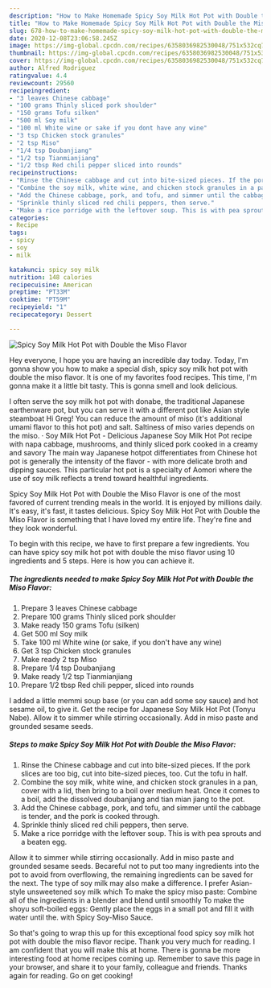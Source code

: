 ```yaml
---
description: "How to Make Homemade Spicy Soy Milk Hot Pot with Double the Miso Flavor"
title: "How to Make Homemade Spicy Soy Milk Hot Pot with Double the Miso Flavor"
slug: 678-how-to-make-homemade-spicy-soy-milk-hot-pot-with-double-the-miso-flavor
date: 2020-12-08T23:06:58.245Z
image: https://img-global.cpcdn.com/recipes/6358036982530048/751x532cq70/spicy-soy-milk-hot-pot-with-double-the-miso-flavor-recipe-main-photo.jpg
thumbnail: https://img-global.cpcdn.com/recipes/6358036982530048/751x532cq70/spicy-soy-milk-hot-pot-with-double-the-miso-flavor-recipe-main-photo.jpg
cover: https://img-global.cpcdn.com/recipes/6358036982530048/751x532cq70/spicy-soy-milk-hot-pot-with-double-the-miso-flavor-recipe-main-photo.jpg
author: Alfred Rodriguez
ratingvalue: 4.4
reviewcount: 29560
recipeingredient:
- "3 leaves Chinese cabbage"
- "100 grams Thinly sliced pork shoulder"
- "150 grams Tofu silken"
- "500 ml Soy milk"
- "100 ml White wine or sake if you dont have any wine"
- "3 tsp Chicken stock granules"
- "2 tsp Miso"
- "1/4 tsp Doubanjiang"
- "1/2 tsp Tianmianjiang"
- "1/2 tbsp Red chili pepper sliced into rounds"
recipeinstructions:
- "Rinse the Chinese cabbage and cut into bite-sized pieces. If the pork slices are too big, cut into bite-sized pieces, too. Cut the tofu in half."
- "Combine the soy milk, white wine, and chicken stock granules in a pan, cover with a lid, then bring to a boil over medium heat. Once it comes to a boil, add the dissolved doubanjiang and tian mian jiang to the pot."
- "Add the Chinese cabbage, pork, and tofu, and simmer until the cabbage is tender, and the pork is cooked through."
- "Sprinkle thinly sliced red chili peppers, then serve."
- "Make a rice porridge with the leftover soup. This is with pea sprouts and a beaten egg."
categories:
- Recipe
tags:
- spicy
- soy
- milk

katakunci: spicy soy milk 
nutrition: 148 calories
recipecuisine: American
preptime: "PT33M"
cooktime: "PT59M"
recipeyield: "1"
recipecategory: Dessert

---
```



![Spicy Soy Milk Hot Pot with Double the Miso Flavor](https://img-global.cpcdn.com/recipes/6358036982530048/751x532cq70/spicy-soy-milk-hot-pot-with-double-the-miso-flavor-recipe-main-photo.jpg)

Hey everyone, I hope you are having an incredible day today. Today, I'm gonna show you how to make a special dish, spicy soy milk hot pot with double the miso flavor. It is one of my favorites food recipes. This time, I'm gonna make it a little bit tasty. This is gonna smell and look delicious.

I often serve the soy milk hot pot with donabe, the traditional Japanese earthenware pot, but you can serve it with a different pot like Asian style steamboat Hi Greg! You can reduce the amount of miso (it&#39;s additional umami flavor to this hot pot) and salt. Saltiness of miso varies depends on the miso. · Soy Milk Hot Pot - Delicious Japanese Soy Milk Hot Pot recipe with napa cabbage, mushrooms, and thinly sliced pork cooked in a creamy and savory The main way Japanese hotpot differentiates from Chinese hot pot is generally the intensity of the flavor - with more delicate broth and dipping sauces. This particular hot pot is a specialty of Aomori where the use of soy milk reflects a trend toward healthful ingredients.

Spicy Soy Milk Hot Pot with Double the Miso Flavor is one of the most favored of current trending meals in the world. It is enjoyed by millions daily. It's easy, it's fast, it tastes delicious. Spicy Soy Milk Hot Pot with Double the Miso Flavor is something that I have loved my entire life. They're fine and they look wonderful.


To begin with this recipe, we have to first prepare a few ingredients. You can have spicy soy milk hot pot with double the miso flavor using 10 ingredients and 5 steps. Here is how you can achieve it.

<!--inarticleads1-->

##### The ingredients needed to make Spicy Soy Milk Hot Pot with Double the Miso Flavor:

1. Prepare 3 leaves Chinese cabbage
1. Prepare 100 grams Thinly sliced pork shoulder
1. Make ready 150 grams Tofu (silken)
1. Get 500 ml Soy milk
1. Take 100 ml White wine (or sake, if you don&#39;t have any wine)
1. Get 3 tsp Chicken stock granules
1. Make ready 2 tsp Miso
1. Prepare 1/4 tsp Doubanjiang
1. Make ready 1/2 tsp Tianmianjiang
1. Prepare 1/2 tbsp Red chili pepper, sliced into rounds


I added a little memmi soup base (or you can add some soy sauce) and hot sesame oil, to give it. Get the recipe for Japanese Soy Milk Hot Pot (Tonyu Nabe). Allow it to simmer while stirring occasionally. Add in miso paste and grounded sesame seeds. 

<!--inarticleads2-->

##### Steps to make Spicy Soy Milk Hot Pot with Double the Miso Flavor:

1. Rinse the Chinese cabbage and cut into bite-sized pieces. If the pork slices are too big, cut into bite-sized pieces, too. Cut the tofu in half.
1. Combine the soy milk, white wine, and chicken stock granules in a pan, cover with a lid, then bring to a boil over medium heat. Once it comes to a boil, add the dissolved doubanjiang and tian mian jiang to the pot.
1. Add the Chinese cabbage, pork, and tofu, and simmer until the cabbage is tender, and the pork is cooked through.
1. Sprinkle thinly sliced red chili peppers, then serve.
1. Make a rice porridge with the leftover soup. This is with pea sprouts and a beaten egg.


Allow it to simmer while stirring occasionally. Add in miso paste and grounded sesame seeds. Becareful not to put too many ingredients into the pot to avoid from overflowing, the remaining ingredients can be saved for the next. The type of soy milk may also make a difference. I prefer Asian-style unsweetened soy milk which To make the spicy miso paste: Combine all of the ingredients in a blender and blend until smoothly To make the shoyu soft-boiled eggs: Gently place the eggs in a small pot and fill it with water until the. with Spicy Soy-Miso Sauce. 

So that's going to wrap this up for this exceptional food spicy soy milk hot pot with double the miso flavor recipe. Thank you very much for reading. I am confident that you will make this at home. There is gonna be more interesting food at home recipes coming up. Remember to save this page in your browser, and share it to your family, colleague and friends. Thanks again for reading. Go on get cooking!
